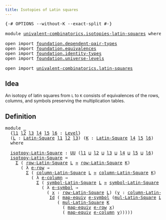 ```yaml
---
title: Isotopies of Latin squares
---
```


<pre class="Agda"><a id="52" class="Symbol">{-#</a> <a id="56" class="Keyword">OPTIONS</a> <a id="64" class="Pragma">--without-K</a> <a id="76" class="Pragma">--exact-split</a> <a id="90" class="Symbol">#-}</a>

<a id="95" class="Keyword">module</a> <a id="102" href="univalent-combinatorics.isotopies-latin-squares.html" class="Module">univalent-combinatorics.isotopies-latin-squares</a> <a id="150" class="Keyword">where</a>

<a id="157" class="Keyword">open</a> <a id="162" class="Keyword">import</a> <a id="169" href="foundation.dependent-pair-types.html" class="Module">foundation.dependent-pair-types</a>
<a id="201" class="Keyword">open</a> <a id="206" class="Keyword">import</a> <a id="213" href="foundation.equivalences.html" class="Module">foundation.equivalences</a>
<a id="237" class="Keyword">open</a> <a id="242" class="Keyword">import</a> <a id="249" href="foundation.identity-types.html" class="Module">foundation.identity-types</a>
<a id="275" class="Keyword">open</a> <a id="280" class="Keyword">import</a> <a id="287" href="foundation.universe-levels.html" class="Module">foundation.universe-levels</a>

<a id="315" class="Keyword">open</a> <a id="320" class="Keyword">import</a> <a id="327" href="univalent-combinatorics.latin-squares.html" class="Module">univalent-combinatorics.latin-squares</a>
</pre>
## Idea

An isotopy of latin squares from `L` to `K` consists of equivalences of the rows, columns, and symbols preserving the multiplication tables.

## Definition

<pre class="Agda"><a id="544" class="Keyword">module</a> <a id="551" href="univalent-combinatorics.isotopies-latin-squares.html#551" class="Module">_</a>
  <a id="555" class="Symbol">{</a><a id="556" href="univalent-combinatorics.isotopies-latin-squares.html#556" class="Bound">l1</a> <a id="559" href="univalent-combinatorics.isotopies-latin-squares.html#559" class="Bound">l2</a> <a id="562" href="univalent-combinatorics.isotopies-latin-squares.html#562" class="Bound">l3</a> <a id="565" href="univalent-combinatorics.isotopies-latin-squares.html#565" class="Bound">l4</a> <a id="568" href="univalent-combinatorics.isotopies-latin-squares.html#568" class="Bound">l5</a> <a id="571" href="univalent-combinatorics.isotopies-latin-squares.html#571" class="Bound">l6</a> <a id="574" class="Symbol">:</a> <a id="576" href="Agda.Primitive.html#597" class="Postulate">Level</a><a id="581" class="Symbol">}</a>
  <a id="585" class="Symbol">(</a><a id="586" href="univalent-combinatorics.isotopies-latin-squares.html#586" class="Bound">L</a> <a id="588" class="Symbol">:</a> <a id="590" href="univalent-combinatorics.latin-squares.html#765" class="Function">Latin-Square</a> <a id="603" href="univalent-combinatorics.isotopies-latin-squares.html#556" class="Bound">l1</a> <a id="606" href="univalent-combinatorics.isotopies-latin-squares.html#559" class="Bound">l2</a> <a id="609" href="univalent-combinatorics.isotopies-latin-squares.html#562" class="Bound">l3</a><a id="611" class="Symbol">)</a> <a id="613" class="Symbol">(</a><a id="614" href="univalent-combinatorics.isotopies-latin-squares.html#614" class="Bound">K</a> <a id="616" class="Symbol">:</a> <a id="618" href="univalent-combinatorics.latin-squares.html#765" class="Function">Latin-Square</a> <a id="631" href="univalent-combinatorics.isotopies-latin-squares.html#565" class="Bound">l4</a> <a id="634" href="univalent-combinatorics.isotopies-latin-squares.html#568" class="Bound">l5</a> <a id="637" href="univalent-combinatorics.isotopies-latin-squares.html#571" class="Bound">l6</a><a id="639" class="Symbol">)</a>
  <a id="643" class="Keyword">where</a>
  
  <a id="654" href="univalent-combinatorics.isotopies-latin-squares.html#654" class="Function">isotopy-Latin-Square</a> <a id="675" class="Symbol">:</a> <a id="677" href="foundation-core.universe-levels.html#222" class="Primitive">UU</a> <a id="680" class="Symbol">(</a><a id="681" href="univalent-combinatorics.isotopies-latin-squares.html#556" class="Bound">l1</a> <a id="684" href="Agda.Primitive.html#810" class="Primitive Operator">⊔</a> <a id="686" href="univalent-combinatorics.isotopies-latin-squares.html#559" class="Bound">l2</a> <a id="689" href="Agda.Primitive.html#810" class="Primitive Operator">⊔</a> <a id="691" href="univalent-combinatorics.isotopies-latin-squares.html#562" class="Bound">l3</a> <a id="694" href="Agda.Primitive.html#810" class="Primitive Operator">⊔</a> <a id="696" href="univalent-combinatorics.isotopies-latin-squares.html#565" class="Bound">l4</a> <a id="699" href="Agda.Primitive.html#810" class="Primitive Operator">⊔</a> <a id="701" href="univalent-combinatorics.isotopies-latin-squares.html#568" class="Bound">l5</a> <a id="704" href="Agda.Primitive.html#810" class="Primitive Operator">⊔</a> <a id="706" href="univalent-combinatorics.isotopies-latin-squares.html#571" class="Bound">l6</a><a id="708" class="Symbol">)</a>
  <a id="712" href="univalent-combinatorics.isotopies-latin-squares.html#654" class="Function">isotopy-Latin-Square</a> <a id="733" class="Symbol">=</a>
    <a id="739" href="foundation-core.dependent-pair-types.html#502" class="Record">Σ</a> <a id="741" class="Symbol">(</a> <a id="743" href="univalent-combinatorics.latin-squares.html#1305" class="Function">row-Latin-Square</a> <a id="760" href="univalent-combinatorics.isotopies-latin-squares.html#586" class="Bound">L</a> <a id="762" href="foundation-core.equivalences.html#1607" class="Function Operator">≃</a> <a id="764" href="univalent-combinatorics.latin-squares.html#1305" class="Function">row-Latin-Square</a> <a id="781" href="univalent-combinatorics.isotopies-latin-squares.html#614" class="Bound">K</a><a id="782" class="Symbol">)</a>
      <a id="790" class="Symbol">(</a> <a id="792" class="Symbol">λ</a> <a id="794" href="univalent-combinatorics.isotopies-latin-squares.html#794" class="Bound">e-row</a> <a id="800" class="Symbol">→</a>
        <a id="810" href="foundation-core.dependent-pair-types.html#502" class="Record">Σ</a> <a id="812" class="Symbol">(</a> <a id="814" href="univalent-combinatorics.latin-squares.html#1515" class="Function">column-Latin-Square</a> <a id="834" href="univalent-combinatorics.isotopies-latin-squares.html#586" class="Bound">L</a> <a id="836" href="foundation-core.equivalences.html#1607" class="Function Operator">≃</a> <a id="838" href="univalent-combinatorics.latin-squares.html#1515" class="Function">column-Latin-Square</a> <a id="858" href="univalent-combinatorics.isotopies-latin-squares.html#614" class="Bound">K</a><a id="859" class="Symbol">)</a>
          <a id="871" class="Symbol">(</a> <a id="873" class="Symbol">λ</a> <a id="875" href="univalent-combinatorics.isotopies-latin-squares.html#875" class="Bound">e-column</a> <a id="884" class="Symbol">→</a>
            <a id="898" href="foundation-core.dependent-pair-types.html#502" class="Record">Σ</a> <a id="900" class="Symbol">(</a> <a id="902" href="univalent-combinatorics.latin-squares.html#1740" class="Function">symbol-Latin-Square</a> <a id="922" href="univalent-combinatorics.isotopies-latin-squares.html#586" class="Bound">L</a> <a id="924" href="foundation-core.equivalences.html#1607" class="Function Operator">≃</a> <a id="926" href="univalent-combinatorics.latin-squares.html#1740" class="Function">symbol-Latin-Square</a> <a id="946" href="univalent-combinatorics.isotopies-latin-squares.html#614" class="Bound">K</a><a id="947" class="Symbol">)</a>
              <a id="963" class="Symbol">(</a> <a id="965" class="Symbol">λ</a> <a id="967" href="univalent-combinatorics.isotopies-latin-squares.html#967" class="Bound">e-symbol</a> <a id="976" class="Symbol">→</a>
                <a id="994" class="Symbol">(</a> <a id="996" href="univalent-combinatorics.isotopies-latin-squares.html#996" class="Bound">x</a> <a id="998" class="Symbol">:</a> <a id="1000" href="univalent-combinatorics.latin-squares.html#1305" class="Function">row-Latin-Square</a> <a id="1017" href="univalent-combinatorics.isotopies-latin-squares.html#586" class="Bound">L</a><a id="1018" class="Symbol">)</a> <a id="1020" class="Symbol">(</a><a id="1021" href="univalent-combinatorics.isotopies-latin-squares.html#1021" class="Bound">y</a> <a id="1023" class="Symbol">:</a> <a id="1025" href="univalent-combinatorics.latin-squares.html#1515" class="Function">column-Latin-Square</a> <a id="1045" href="univalent-combinatorics.isotopies-latin-squares.html#586" class="Bound">L</a><a id="1046" class="Symbol">)</a> <a id="1048" class="Symbol">→</a>
                 <a id="1067" href="foundation-core.identity-types.html#1754" class="Datatype">Id</a> <a id="1070" class="Symbol">(</a> <a id="1072" href="foundation-core.equivalences.html#1807" class="Function">map-equiv</a> <a id="1082" href="univalent-combinatorics.isotopies-latin-squares.html#967" class="Bound">e-symbol</a> <a id="1091" class="Symbol">(</a><a id="1092" href="univalent-combinatorics.latin-squares.html#1850" class="Function">mul-Latin-Square</a> <a id="1109" href="univalent-combinatorics.isotopies-latin-squares.html#586" class="Bound">L</a> <a id="1111" href="univalent-combinatorics.isotopies-latin-squares.html#996" class="Bound">x</a> <a id="1113" href="univalent-combinatorics.isotopies-latin-squares.html#1021" class="Bound">y</a><a id="1114" class="Symbol">))</a>
                    <a id="1137" class="Symbol">(</a> <a id="1139" href="univalent-combinatorics.latin-squares.html#1850" class="Function">mul-Latin-Square</a> <a id="1156" href="univalent-combinatorics.isotopies-latin-squares.html#614" class="Bound">K</a>
                      <a id="1180" class="Symbol">(</a> <a id="1182" href="foundation-core.equivalences.html#1807" class="Function">map-equiv</a> <a id="1192" href="univalent-combinatorics.isotopies-latin-squares.html#794" class="Bound">e-row</a> <a id="1198" href="univalent-combinatorics.isotopies-latin-squares.html#996" class="Bound">x</a><a id="1199" class="Symbol">)</a>
                      <a id="1223" class="Symbol">(</a> <a id="1225" href="foundation-core.equivalences.html#1807" class="Function">map-equiv</a> <a id="1235" href="univalent-combinatorics.isotopies-latin-squares.html#875" class="Bound">e-column</a> <a id="1244" href="univalent-combinatorics.isotopies-latin-squares.html#1021" class="Bound">y</a><a id="1245" class="Symbol">)))))</a>
</pre>